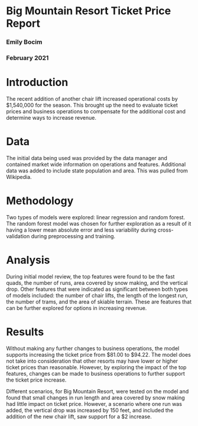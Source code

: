 # Big Mountain Resort Ticket Price Report

### Emily Bocim

### February 2021

# Introduction
The recent addition of another chair lift increased operational costs by $1,540,000 for the season. This brought up the need to evaluate ticket prices and business operations to compensate for the additional cost and determine ways to increase revenue.

# Data
The initial data being used was provided by the data manager and contained market wide information on operations and features. Additional data was added to include state population and area. This was pulled from Wikipedia.

# Methodology
Two types of models were explored: linear regression and random forest. The random forest model was chosen for further exploration as a result of it having a lower mean absolute error and less variability during cross-validation during preprocessing and training. 

# Analysis
During initial model review, the top features were found to be the fast quads, the number of runs, area covered by snow making, and the vertical drop. Other features that were indicated as significant between both types of models included: the number of chair lifts, the length of the longest run, the number of trams, and the area of skiable terrain. These are features that can be further explored for options in increasing revenue.

# Results
Without making any further changes to business operations, the model supports increasing the ticket price from $81.00 to $94.22. The model does not take into consideration that other resorts may have lower or higher ticket prices than reasonable. However, by exploring the impact of the top features, changes can be made to business operations to further support the ticket price increase. 

Different scenarios, for Big Mountain Resort, were tested on the model and found that small changes in run length and area covered by snow making had little impact on ticket price. However, a scenario where one run was added, the vertical drop  was increased by 150 feet, and included the addition of the new chair lift, saw support for a $2 increase. 
